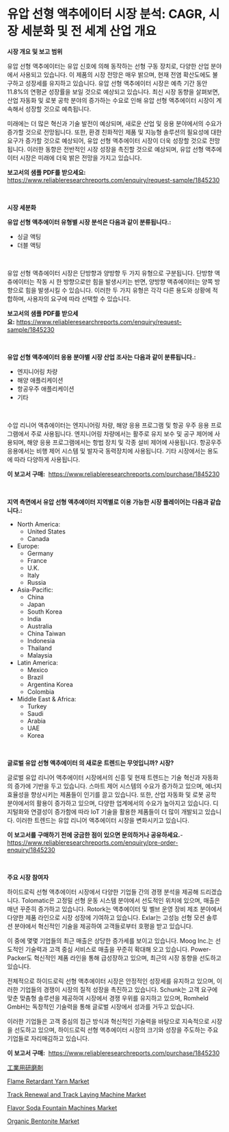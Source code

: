 <p><h1>유압 선형 액추에이터 시장 분석: CAGR, 시장 세분화 및 전 세계 산업 개요</h1></p><p><strong>시장 개요 및 보고 범위</strong></p>
<p><p>유압 선형 액추에이터는 유압 신호에 의해 동작하는 선형 구동 장치로, 다양한 산업 분야에서 사용되고 있습니다. 이 제품의 시장 전망은 매우 밝으며, 현재 전염 확산도에도 불구하고 성장세를 유지하고 있습니다. 유압 선형 액추에이터 시장은 예측 기간 동안 11.8%의 연평균 성장률을 보일 것으로 예상되고 있습니다. 최신 시장 동향을 살펴보면, 산업 자동화 및 로봇 공학 분야의 증가하는 수요로 인해 유압 선형 액추에이터 시장이 계속해서 성장할 것으로 예측됩니다.</p><p>미래에는 더 많은 혁신과 기술 발전이 예상되며, 새로운 산업 및 응용 분야에서의 수요가 증가할 것으로 전망됩니다. 또한, 환경 친화적인 제품 및 지능형 솔루션의 필요성에 대한 요구가 증가할 것으로 예상되어, 유압 선형 액추에이터 시장이 더욱 성장할 것으로 전망됩니다. 이러한 동향은 전반적인 시장 성장을 촉진할 것으로 예상되며, 유압 선형 액추에이터 시장은 미래에 더욱 밝은 전망을 가지고 있습니다.</p></p>
<p><strong>보고서의 샘플 PDF를 받으세요:</strong> <a href="https://www.reliableresearchreports.com/enquiry/request-sample/1845230">https://www.reliableresearchreports.com/enquiry/request-sample/1845230</a></p>
<p>&nbsp;</p>
<p><strong>시장 세분화</strong></p>
<p><strong>유압 선형 액추에이터 유형별 시장 분석은 다음과 같이 분류됩니다.:</strong></p>
<p><ul><li>싱글 액팅</li><li>더블 액팅</li></ul></p>
<p>&nbsp;</p>
<p><p>유압 선형 액츄에이터 시장은 단방향과 양방향 두 가지 유형으로 구분됩니다. 단방향 액츄에이터는 작동 시 한 방향으로만 힘을 발생시키는 반면, 양방향 액츄에이터는 양쪽 방향으로 힘을 발생시킬 수 있습니다. 이러한 두 가지 유형은 각각 다른 용도와 상황에 적합하며, 사용자의 요구에 따라 선택할 수 있습니다.</p></p>
<p><strong>보고서의 샘플 PDF를 받으세요:</strong>&nbsp;<a href="https://www.reliableresearchreports.com/enquiry/request-sample/1845230">https://www.reliableresearchreports.com/enquiry/request-sample/1845230</a></p>
<p>&nbsp;</p>
<p><strong> 유압 선형 액추에이터 응용 분야별 시장 산업 조사는 다음과 같이 분류됩니다.:</strong></p>
<p><ul><li>엔지니어링 차량</li><li>해양 애플리케이션</li><li>항공우주 애플리케이션</li><li>기타</li></ul></p>
<p>&nbsp;</p>
<p><p>수압 리니어 액츄에이터는 엔지니어링 차량, 해양 응용 프로그램 및 항공 우주 응용 프로그램에서 주로 사용됩니다. 엔지니어링 차량에서는 활주로 유지 보수 및 공구 제어에 사용되며, 해양 응용 프로그램에서는 항법 장치 및 각종 설비 제어에 사용됩니다. 항공우주 응용에서는 비행 제어 시스템 및 발자국 동력장치에 사용됩니다. 기타 시장에서는 용도에 따라 다양하게 사용됩니다.</p></p>
<p><strong>이 보고서 구매:</strong>&nbsp; <a href="https://www.reliableresearchreports.com/purchase/1845230">https://www.reliableresearchreports.com/purchase/1845230</a></p>
<p>&nbsp;</p>
<p><strong>지역 측면에서 유압 선형 액추에이터 지역별로 이용 가능한 시장 플레이어는 다음과 같습니다.:</strong></p>
<p><ul>
    <li>
        North America:
        <ul>
            <li>United States</li>
            <li>Canada</li>
        </ul>
    </li>
    <li>
        Europe:
        <ul>
            <li>Germany</li>
            <li>France</li>
            <li>U.K.</li>
            <li>Italy</li>
            <li>Russia</li>
        </ul>
    </li>
    <li>
        Asia-Pacific:
        <ul>
            <li>China</li>
            <li>Japan</li>
            <li>South Korea</li>
            <li>India</li>
            <li>Australia</li>
            <li>China Taiwan</li>
            <li>Indonesia</li>
            <li>Thailand</li>
            <li>Malaysia</li>
        </ul>
    </li>
    <li>
        Latin America:
        <ul>
            <li>Mexico</li>
            <li>Brazil</li>
            <li>Argentina Korea</li>
            <li>Colombia</li>
        </ul>
    </li>
    <li>
        Middle East & Africa:
        <ul>
            <li>Turkey</li>
            <li>Saudi</li>
            <li>Arabia</li>
            <li>UAE</li>
            <li>Korea</li>
        </ul>
    </li>
    </ul></p>
<p>&nbsp;</p>
<p><strong>글로벌 유압 선형 액추에이터 의 새로운 트렌드는 무엇입니까? 시장?</strong></p>
<p><p>글로벌 유압 리니어 액추에이터 시장에서의 신흥 및 현재 트렌드는 기술 혁신과 자동화의 증가에 기반을 두고 있습니다. 스마트 제어 시스템의 수요가 증가하고 있으며, 에너지 효율성을 향상시키는 제품들이 인기를 끌고 있습니다. 또한, 산업 자동화 및 로봇 공학 분야에서의 활용이 증가하고 있으며, 다양한 업계에서의 수요가 높아지고 있습니다. 디지털화와 연결성이 증가함에 따라 IoT 기술을 활용한 제품들이 더 많이 개발되고 있습니다. 이러한 트렌드는 유압 리니어 액추에이터 시장을 변화시키고 있습니다.</p></p>
<p><strong>이 보고서를 구매하기 전에 궁금한 점이 있으면 문의하거나 공유하세요.</strong>- <a href="https://www.reliableresearchreports.com/enquiry/pre-order-enquiry/1845230">https://www.reliableresearchreports.com/enquiry/pre-order-enquiry/1845230</a></p>
<p>&nbsp;</p>
<p><strong>주요 시장 참여자</strong></p>
<p><p>하이드로릭 선형 액추에이터 시장에서 다양한 기업들 간의 경쟁 분석을 제공해 드리겠습니다. Tolomatic은 고정밀 선형 운동 시스템 분야에서 선도적인 위치에 있으며, 매출은 매년 꾸준히 증가하고 있습니다. Rotork는 액추에이터 및 벨브 운영 장비 제조 분야에서 다양한 제품 라인으로 시장 성장에 기여하고 있습니다. Exlar는 고성능 선형 모션 솔루션 분야에서 혁신적인 기술을 제공하여 고객들로부터 호평을 받고 있습니다.</p><p>이 중에 몇몇 기업들의 최근 매출은 상당한 증가세를 보이고 있습니다. Moog Inc.는 선도적인 기술력과 고객 중심 서비스로 매출을 꾸준히 확대해 오고 있습니다. Power-Packer도 혁신적인 제품 라인을 통해 급성장하고 있으며, 최근의 시장 동향을 선도하고 있습니다.</p><p>전체적으로 하이드로릭 선형 액추에이터 시장은 안정적인 성장세를 유지하고 있으며, 이러한 기업들의 경쟁이 시장의 질적 성장을 촉진하고 있습니다. Schunk는 고객 요구에 맞춘 맞춤형 솔루션을 제공하여 시장에서 경쟁 우위를 유지하고 있으며, Romheld GmbH는 독창적인 기술력을 통해 글로벌 시장에서 성과를 거두고 있습니다.</p><p>이러한 기업들은 고객 중심의 접근 방식과 혁신적인 기술력을 바탕으로 지속적으로 시장을 선도하고 있으며, 하이드로릭 선형 액추에이터 시장의 크기와 성장을 주도하는 주요 기업들로 자리매김하고 있습니다.</p></p>
<p><strong>이 보고서 구매:</strong>&nbsp;&nbsp;<a href="https://www.reliableresearchreports.com/purchase/1845230">https://www.reliableresearchreports.com/purchase/1845230</a></p>
<p><p><a href="https://github.com/vhemk0794148/Market-Research-Report-List-1/blob/main/4835084186305.md">工業用研磨剤</a></p><p><a href="https://issuu.com/reportprime-2/docs/flame-retardant-yarn-market-size-2030.pptx">Flame Retardant Yarn Market</a></p><p><a href="https://github.com/joannesouthgate/Market-Research-Report-List-2/blob/main/track-renewal-and-track-laying-machine-market.md">Track Renewal and Track Laying Machine Market</a></p><p><a href="https://github.com/sofayahoo2023/Market-Research-Report-List-3/blob/main/flavor-soda-fountain-machines-market.md">Flavor Soda Fountain Machines Market</a></p><p><a href="https://view.publitas.com/reportprime-1/organic-bentonite-market-insights-market-players-and-forecast-till-2031/">Organic Bentonite Market</a></p></p>
